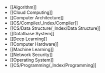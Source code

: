 - [[Algorithm]]
- [[Cloud Computing]]
- [[Computer Architecture]]
- [[CS/Compiler/_Index/Compiler]]
- [[CS/Data Structure/_Index/Data Structure]]
- [[Datatbase System]]
- [[Deep Learning]]
- [[Computer Hardware]]
- [[Machine Learning]]
- [[Network Security]]
- [[Operating System]]
- [[CS/Programming/_Index/Programming]]